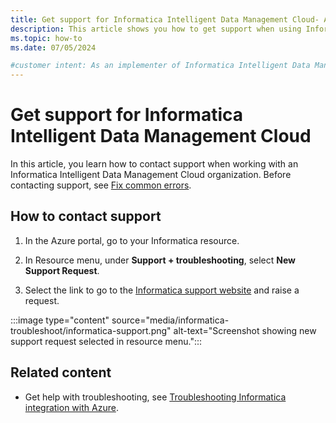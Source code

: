```yaml
---
title: Get support for Informatica Intelligent Data Management Cloud- Azure Native ISV Service
description: This article shows you how to get support when using Informatica Intelligent Data Management Cloud on the Azure Cloud.
ms.topic: how-to
ms.date: 07/05/2024

#customer intent: As an implementer of Informatica Intelligent Data Management Cloud on the Azure Cloud, I want to file a support request so that I can get unblocked.
---
```


# Get support for Informatica Intelligent Data Management Cloud

In this article, you learn how to contact support when working with an Informatica Intelligent Data Management Cloud organization. Before contacting support, see [Fix common errors](informatica-troubleshoot.md).

## How to contact support

1. In the Azure portal, go to your Informatica resource.

1. In Resource menu, under **Support + troubleshooting**, select **New Support Request**.

1. Select the link to go to the [Informatica support website](https://support.informatica.com/) and raise a request.

:::image type="content" source="media/informatica-troubleshoot/informatica-support.png" alt-text="Screenshot showing new support request selected in resource menu.":::

## Related content

- Get help with troubleshooting, see [Troubleshooting Informatica integration with Azure](informatica-troubleshoot.md).
<!--
- Get started with Informatica – An Azure Native ISV Service on
 
fix  links when marketplace links work.

    > [!div class="nextstepaction"]
    > [Azure portal](https://portal.azure.com/#view/HubsExtension/BrowseResource/resourceType/informatica.informaticaPLUS%2FinformaticaDeployments)

    > [!div class="nextstepaction"]
    > [Azure Marketplace](https://azuremarketplace.microsoft.com/marketplace/apps/f5-networks.f5-informatica-for-azure?tab=Overview) 
-->